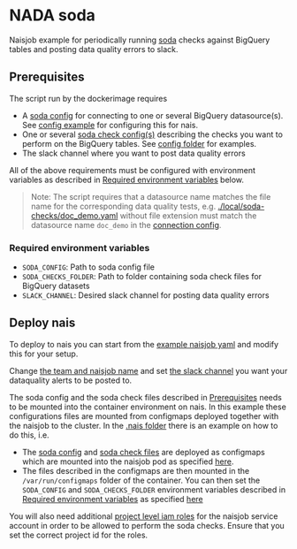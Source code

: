 # NADA soda
Naisjob example for periodically running [soda](https://github.com/sodadata/soda-core) checks against BigQuery tables and posting data quality errors to slack.

## Prerequisites
The script run by the dockerimage requires

- A [soda config](https://docs.soda.io/soda/connect-bigquery.html#connection-configuration) for connecting to one or several BigQuery datasource(s). See [config example](https://github.com/navikt/nada-soda/blob/main/.local/soda-config/config.yaml) for configuring this for nais.
- One or several [soda check config(s)](https://docs.soda.io/soda-cl/soda-cl-overview.html) describing the checks you want to perform on the BigQuery tables. See [config folder](https://github.com/navikt/nada-soda/tree/main/.local/soda-checks) for examples.
- The slack channel where you want to post data quality errors

All of the above requirements must be configured with environment variables as described in [Required environment variables](#required-environment-variables) below. 

>Note: The script requires that a datasource name matches the file name for the corresponding data quality tests, e.g. [./local/soda-checks/doc_demo.yaml](https://github.com/navikt/nada-soda/tree/main/.local/soda-checks) without file extension must match the datasource name `doc_demo` in the [connection config](https://github.com/navikt/nada-soda/blob/main/.local/soda-config/config.yaml#L1).

### Required environment variables
- `SODA_CONFIG`: Path to soda config file
- `SODA_CHECKS_FOLDER`: Path to folder containing soda check files for BigQuery datasets
- `SLACK_CHANNEL`: Desired slack channel for posting data quality errors

## Deploy nais
To deploy to nais you can start from the [example naisjob yaml](https://github.com/navikt/dp-nada-soda/blob/main/.nais/naisjob.yaml) and modify this for your setup.

Change [the team and naisjob name](https://github.com/navikt/dp-nada-soda/blob/main/.nais/naisjob.yaml#L5-L7) and set [the slack channel](https://github.com/navikt/dp-nada-soda/blob/main/.nais/naisjob.yaml#L20-L21) you want your dataquality alerts to be posted to.

The soda config and the soda check files described in [Prerequisites](#prerequisites) needs to be mounted into the container environment on nais. In this example these configurations files are mounted from configmaps deployed together with the naisjob to the cluster. In the [.nais folder](https://github.com/navikt/nada-soda/tree/main/.nais) there is an example on how to do this, i.e.

- The [soda config](https://github.com/navikt/dp-nada-soda/blob/main/.nais/soda-config.yaml) and [soda check files](https://github.com/navikt/dp-nada-soda/blob/main/.nais/soda-checks.yaml) are deployed as configmaps which are mounted into the naisjob pod as specified [here](https://github.com/navikt/dp-nada-soda/blob/main/.nais/naisjob.yaml#L27-L29).
- The files described in the configmaps are then mounted in the `/var/run/configmaps` folder of the container. You can then set the `SODA_CONFIG` and `SODA_CHECKS_FOLDER` environment variables described in [Required environment variables](#required-environment-variables) as specified [here](https://github.com/navikt/dp-nada-soda/blob/main/.nais/naisjob.yaml#L16-L19)

You will also need additional [project level iam roles](https://github.com/navikt/nada-soda/blob/main/.nais/naisjob.yaml#L32-L46) for the naisjob service account in order to be allowed to perform the soda checks. Ensure that you set the correct project id for the roles.
